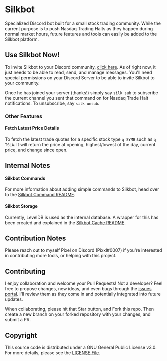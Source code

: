 # Silkbot
Specialized Discord bot built for a small stock trading community. While the current purpose is to push Nasdaq Trading Halts as they happen during normal market hours, future features and tools can easily be added to the Silkbot platform.

## Use Silkbot Now!
To invite Silkbot to your Discord community, [click here](https://discord.com/oauth2/authorize?client_id=723210061479936090&scope=bot&permissions=93248). As of right now, it just needs to be able to read, send, and manage messages. You'll need special permissions on your Discord Server to be able to invite Silkbot to your community.

Once he has joined your server (thanks!) simply say `silk sub` to subscribe the current channel you sent that command on for Nasdaq Trade Halt notifications. To unsubscribe, say `silk unsub`.

### Other Features
#### Fetch Latest Price Details
To fetch the latest trade quotes for a specific stock type `q SYMB` such as `q TSLA`. It will return the price at opening, highest/lowest of the day, current price, and change since open.

## Internal Notes
#### Silkbot Commands
For more information about adding simple commands to Silkbot, head over to the [Silkbot Command README](lib/classes/silkbot/commands).

#### Silkbot Storage
Currently, LevelDB is used as the internal database. A wrapper for this has been created and explained in the [Silkbot Cache README](lib/classes/cache).

## Contribution Notes
Please reach out to myself Pixel on Discord (Pixxl#0007) if you're interested in contributing more tools, or helping with this project.

## Contributing
I enjoy collaboration and welcome your Pull Requests! Not a developer? Feel free to propose changes, new ideas, and even bugs through the [issues portal](https://github.com/manbearpixel/djs-silkbot/issues). I'll review them as they come in and potentially integrated into future updates.

When collaborating, please hit that Star button, and Fork this repo. Then create a new branch on your forked repository with your changes, and submit a PR.

## Copyright
This source code is distributed under a GNU General Public License v3.0. For more details, please see the [LICENSE File](LICENSE).
